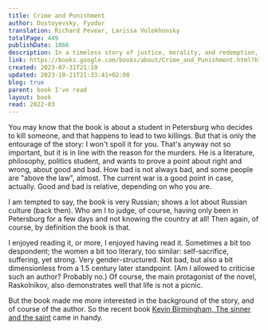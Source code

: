```yaml
---
title: Crime and Punishment
author: Dostoyevsky, Fyodor
translation: Richard Pevear, Larissa Volokhonsky
totalPage: 449
publishDate: 1866
description: In a timeless story of justice, morality, and redemption, an impoverished Russian student murders a miserly landlady, a crime that has severe repercussions on his life and his family as he battles his conscience.
link: https://books.google.com/books/about/Crime_and_Punishment.html?hl=&id=nVGKDgAAQBAJ
created: 2023-07-31T21:19
updated: 2023-10-21T21:33:41+02:00
blog: true
parent: book I've read
layout: book
read: 2022-03
---
```

  
You may know that the book is about a student in Petersburg who decides to kill someone, and that happens to lead to two killings. But that is only the entourage of the story: I won't spoil it for you. That's anyway not so important, but it is in line with the reason for the murders. He is a literature, philosophy, politics student, and wants to prove a point about right and wrong, about good and bad. How bad is not always bad, and some people are "above the law", almost. The current war is a good point in case, actually. Good and bad is relative, depending on who you are.    
  
I am tempted to say, the book is very Russian; shows a lot about Russian culture (back then). Who am I to judge, of course, having only been in Petersburg for a few days and not knowing the country at all! Then again, of course, by definition the book is that.    
  
I enjoyed reading it, or more, I enjoyed having read it. Sometimes a bit too despondent; the women a bit too literary, too similar: self-sacrifice, suffering, yet strong. Very gender-structured. Not bad, but also a bit dimensionless from a 1.5 century later standpoint. (Am I allowed to criticise such an author? Probably no.) Of course, the main protagonist of the novel, Raskolnikov, also demonstrates well that life is not a picnic.    
  
But the book made me more interested in the background of the story, and of course of the author.  So the recent book [Kevin Birmingham, The sinner and the saint](./Kevin%20Birmingham,%20The%20sinner%20and%20the%20saint.md) came in handy.